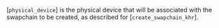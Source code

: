 [`physical_device`] is the physical device that will be associated with
the swapchain to be created, as described for
[`create_swapchain_khr`].